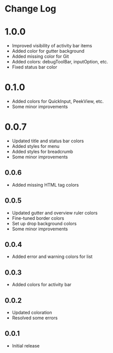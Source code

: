 # Change Log


# 1.0.0
- Improved visibility of activity bar items
- Added color for gutter background
- Added missing color for Git
- Added colors: debugToolBar, inputOption, etc.
- Fixed status bar color


# 0.1.0
- Added colors for QuickInput, PeekView, etc.
- Some minor improvements


# 0.0.7
- Updated title and status bar colors
- Added styles for menu
- Added styles for breadcrumb
- Some minor improvements


## 0.0.6
- Added missing HTML tag colors


## 0.0.5
- Updated gutter and overview ruler colors
- Fine-tuned border colors
- Set up drop background colors
- Some minor improvements


## 0.0.4
- Added error and warning colors for list


## 0.0.3
- Added colors for activity bar


## 0.0.2
- Updated coloration
- Resolved some errors


## 0.0.1
- Initial release
